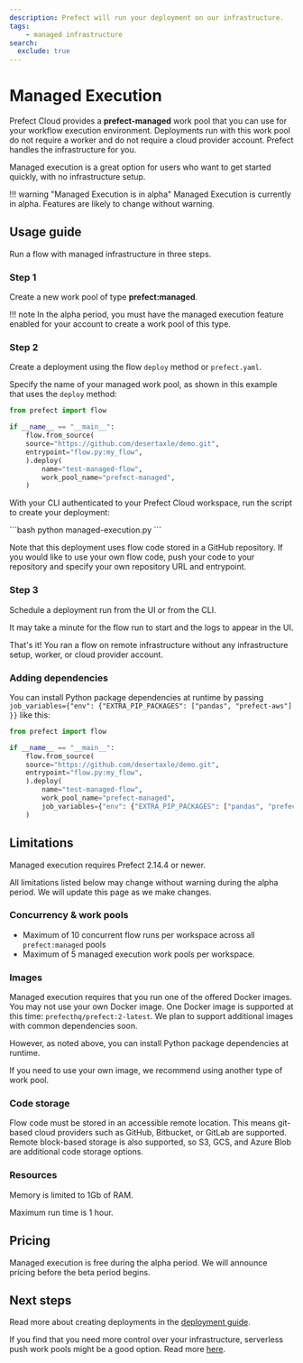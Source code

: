 ```yaml
---
description: Prefect will run your deployment on our infrastructure.
tags:
    - managed infrastructure
search:
  exclude: true
---
```


# Managed Execution

Prefect Cloud provides a **prefect-managed** work pool that you can use for your workflow execution environment.
Deployments run with this work pool do not require a worker and do not require a cloud provider account.
Prefect handles the infrastructure for you.

Managed execution is a great option for users who want to get started quickly, with no infrastructure setup.

!!! warning "Managed Execution is in alpha"
    Managed Execution is currently in alpha.
    Features are likely to change without warning.

## Usage guide

Run a flow with managed infrastructure in three steps.

### Step 1

Create a new work pool of type **prefect:managed**.

!!! note
    In the alpha period, you must have the managed execution feature enabled for your account to create a work pool of this type.

### Step 2

Create a deployment using the flow `deploy` method or `prefect.yaml`.

Specify the name of your managed work pool, as shown in this example that uses the `deploy` method:

```python hl_lines="9" title="managed-execution.py"
from prefect import flow

if __name__ == "__main__":
    flow.from_source(
    source="https://github.com/desertaxle/demo.git",
    entrypoint="flow.py:my_flow",
    ).deploy(
        name="test-managed-flow",
        work_pool_name="prefect-managed",
    )
```

With your CLI authenticated to your Prefect Cloud workspace, run the script to create your deployment:

<div class="terminal">
```bash
python managed-execution.py
```
</div>

Note that this deployment uses flow code stored in a GitHub repository.
If you would like to use your own flow code, push your code to your repository and specify your own repository URL and entrypoint.

### Step 3

Schedule a deployment run from the UI or from the CLI.

It may take a minute for the flow run to start and the logs to appear in the UI.

That's it! You ran a flow on remote infrastructure without any infrastructure setup, worker, or cloud provider account.

### Adding dependencies

You can install Python package dependencies at runtime by passing `job_variables={"env": {"EXTRA_PIP_PACKAGES": ["pandas", "prefect-aws"] }}` like this:

```python hl_lines="10"
from prefect import flow

if __name__ == "__main__":
    flow.from_source(
    source="https://github.com/desertaxle/demo.git",
    entrypoint="flow.py:my_flow",
    ).deploy(
        name="test-managed-flow",
        work_pool_name="prefect-managed",
        job_variables={"env": {"EXTRA_PIP_PACKAGES": ["pandas", "prefect-aws"] }}
    )
```

## Limitations

Managed execution requires Prefect 2.14.4 or newer.

All limitations listed below may change without warning during the alpha period.
We will update this page as we make changes.

### Concurrency & work pools

- Maximum of 10 concurrent flow runs per workspace across all `prefect:managed` pools
- Maximum of 5 managed execution work pools per workspace.

### Images

Managed execution requires that you run one of the offered Docker images.
You may not use your own Docker image.
One Docker image is supported at this time: `prefecthq/prefect:2-latest`.
We plan to support additional images with common dependencies soon.

However, as noted above, you can install Python package dependencies at runtime.

If you need to use your own image, we recommend using another type of work pool.

### Code storage

Flow code must be stored in an accessible remote location.
This means git-based cloud providers such as GitHub, Bitbucket, or GitLab are supported.
Remote block-based storage is also supported, so S3, GCS, and Azure Blob are additional code storage options.

### Resources

Memory is limited to 1Gb of RAM.

Maximum run time is 1 hour.

## Pricing

Managed execution is free during the alpha period.
We will announce pricing before the beta period begins.

## Next steps

Read more about creating deployments in the [deployment guide](/guides/prefect-deploy/).

If you find that you need more control over your infrastructure, serverless push work pools might be a good option.
Read more [here](/guides/deployment/push-work-pools/).
